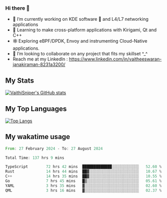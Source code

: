 ### Hi there 👋

- 🔭 I’m currently working on KDE software 💓 and L4/L7 networking applications 
- 📖 Learning to make cross-platform applications with Kirigami, Qt and C++
- 🕸️ Exploring eBPF/DPDK, Envoy and instrumenting Cloud-Native applications. 
- 👯 I’m looking to collaborate on any project that fits my skillset ^_^
- Reach me at my LinkedIn : https://www.linkedin.com/in/vaitheeswaran-janakiraman-8231a3200/

## My Stats
[![VaithiSniper's GitHub stats](https://github-readme-stats.vercel.app/api?username=VaithiSniper&hide=stars&theme=radical)](https://github.com/anuraghazra/github-readme-stats)

## My Top Languages

[![Top Langs](https://github-readme-stats.vercel.app/api/top-langs/?username=VaithiSniper&layout=compact)](https://github.com/anuraghazra/github-readme-stats)

## My wakatime usage

<!--START_SECTION:waka-->

```rust
From: 27 February 2024 - To: 27 August 2024

Total Time: 137 hrs 9 mins

TypeScript        72 hrs 42 mins  █████████████░░░░░░░░░░░░   52.60 %
Rust              14 hrs 44 mins  ██▓░░░░░░░░░░░░░░░░░░░░░░   10.67 %
C++               14 hrs 35 mins  ██▓░░░░░░░░░░░░░░░░░░░░░░   10.55 %
Go                7 hrs 45 mins   █▒░░░░░░░░░░░░░░░░░░░░░░░   05.61 %
YAML              3 hrs 35 mins   ▓░░░░░░░░░░░░░░░░░░░░░░░░   02.60 %
QML               3 hrs 16 mins   ▓░░░░░░░░░░░░░░░░░░░░░░░░   02.37 %
```

<!--END_SECTION:waka-->
